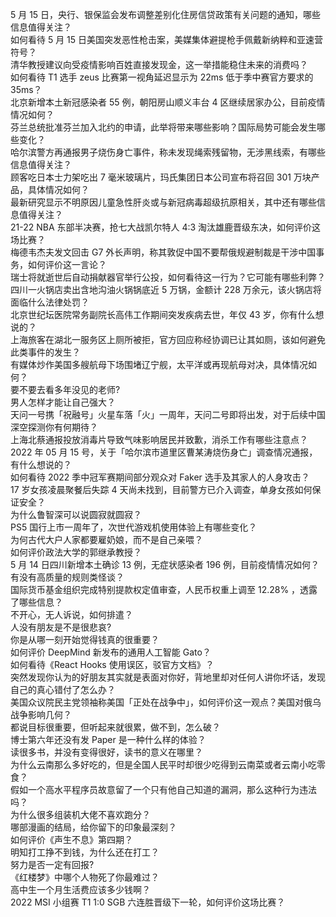 5 月 15 日，央行、银保监会发布调整差别化住房信贷政策有关问题的通知，哪些信息值得关注？  
如何看待 5 月 15 日美国突发恶性枪击案，美媒集体避提枪手佩戴新纳粹和亚速营符号？  
清华教授建议向受疫情影响百姓直接发现金，这一举措能稳住未来的消费吗？  
如何看待 T1 选手 zeus 比赛第一视角延迟显示为 22ms 低于季中赛官方要求的 35ms？  
北京新增本土新冠感染者 55 例，朝阳房山顺义丰台 4 区继续居家办公，目前疫情情况如何？  
芬兰总统批准芬兰加入北约的申请，此举将带来哪些影响？国际局势可能会发生哪些变化？  
哈尔滨警方再通报男子烧伤身亡事件，称未发现绳索残留物，无涉黑线索，有哪些信息值得关注？  
顾客吃日本士力架吃出 7 毫米玻璃片，玛氏集团日本公司宣布将召回 301 万块产品，具体情况如何？  
最新研究显示不明原因儿童急性肝炎或与新冠病毒超级抗原相关，其中还有哪些信息值得关注？  
21-22 NBA 东部半决赛，抢七大战凯尔特人 4:3 淘汰雄鹿晋级东决，如何评价这场比赛？  
梅德韦杰夫发文回击 G7 外长声明，称其敦促中国不要帮俄规避制裁是干涉中国事务，如何评价这一言论？  
瑞士将就逝世后自动捐献器官举行公投，如何看待这一行为？它可能有哪些利弊？  
四川一火锅店卖出含地沟油火锅锅底近 5 万锅，金额计 228 万余元，该火锅店将面临什么法律处罚？  
北京世纪坛医院常务副院长高伟工作期间突发疾病去世，年仅 43 岁，你有什么想说的？  
上海旅客在湖北一服务区上厕所被拒，官方回应称经协调已让其如厕，该如何避免此类事件的发生？  
有媒体炒作美国多艘航母下场围堵辽宁舰，太平洋或再现航母对决，具体情况如何？  
要不要去看多年没见的老师?  
男人怎样才能让自己强大？  
天问一号携「祝融号」火星车落「火」一周年，天问二号即将出发，对于后续中国深空探测你有何期待？  
上海北蔡通报投放消毒片导致气味影响居民并致歉，消杀工作有哪些注意点？  
2022 年 05 月 15 号，关于「哈尔滨市道里区曹某涛烧伤身亡」调查情况通报，有什么想说的？  
如何看待 2022 季中冠军赛期间部分观众对 Faker 选手及其家人的人身攻击？  
17 岁女孩凌晨聚餐后失踪 4 天尚未找到，目前警方已介入调查，单身女孩如何保证安全？  
为什么鲁智深可以说圆寂就圆寂？  
PS5 国行上市一周年了，次世代游戏机使用体验上有哪些变化？  
为何古代大户人家都要雇奶娘，而不是自己亲喂？  
如何评价政法大学的郭继承教授？  
5 月 14 日四川新增本土确诊 13 例，无症状感染者 196 例，目前疫情情况如何？  
有没有高质量的规则类怪谈？  
国际货币基金组织完成特别提款权定值审查，人民币权重上调至 12.28% ，透露了哪些信息？  
不开心，无人诉说，如何排遣？  
人没有朋友是不是很悲哀?  
你是从哪一刻开始觉得钱真的很重要？  
如何评价 DeepMind 新发布的通用人工智能 Gato？  
如何看待《React Hooks 使用误区，驳官方文档》？  
突然发现你认为的好朋友其实就是表面对你好，背地里却对任何人讲你坏话，发现自己的真心错付了怎么办？  
美国众议院民主党领袖称美国「正处在战争中」，如何评价这一观点？美国对俄乌战争影响几何？  
都说目标很重要，但听起来就很累，做不到，怎么破？  
博士第六年还没有发 Paper 是一种什么样的体验？  
读很多书，并没有变得很好，读书的意义在哪里？  
为什么云南那么多好吃的，但是全国人民平时却很少吃得到云南菜或者云南小吃零食？  
假如一个高水平程序员故意留了一个只有他自己知道的漏洞，那么这种行为违法吗？  
为什么很多组装机大佬不喜欢跑分？  
哪部漫画的结局，给你留下的印象最深刻？  
如何评价《声生不息》第四期？  
明知打工挣不到钱，为什么还在打工？  
努力是否一定有回报?  
《红楼梦》中哪个人物死了你最难过？  
高中生一个月生活费应该多少钱啊？  
2022 MSI 小组赛 T1 1:0 SGB 六连胜晋级下一轮，如何评价这场比赛？  
